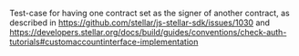 Test-case for having one contract set as the signer of another contract, as described in https://github.com/stellar/js-stellar-sdk/issues/1030 and https://developers.stellar.org/docs/build/guides/conventions/check-auth-tutorials#customaccountinterface-implementation
